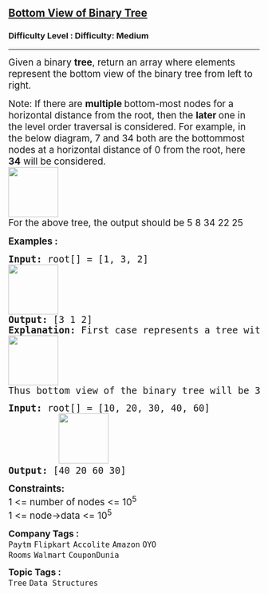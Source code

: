 <h2><a href="https://www.geeksforgeeks.org/problems/bottom-view-of-binary-tree/0">Bottom View of Binary Tree</a></h2><h3>Difficulty Level : Difficulty: Medium</h3><hr><div class="problems_problem_content__Xm_eO"><p><span style="font-size: 14pt;">Given a binary <strong>tree</strong>, return an array where elements represent the bottom view of the binary tree from left to right.</span></p>
<p><span style="font-size: 14pt;">Note: If there are <strong>multiple </strong>bottom-most nodes for a horizontal distance from the root, then the <strong>later </strong>one in the level order traversal is considered. For example, in the below diagram, 7 and 34 both are the bottommost nodes at a horizontal distance of 0 from the root, here <strong>34</strong> will be considered.<br></span><span style="font-size: 14pt;"><img src="https://media.geeksforgeeks.org/img-practice/prod/addEditProblem/700160/Web/Other/blobid0_1749731179.webp" height="100"><br></span><span style="font-size: 14pt;">For the above tree, the output should be 5 8 34 22 25</span></p>
<p><span style="font-size: 14pt;"><strong>Examples :</strong></span></p>
<pre><span style="font-size: 14pt;"><strong>Input: </strong>root[] = [1, 3, 2]
<img src="https://media.geeksforgeeks.org/img-practice/prod/addEditProblem/700160/Web/Other/blobid1_1749205073.webp" height="100"><br><strong>Output: </strong>[3 1 2]<strong>
Explanation: </strong>First case represents a tree with 3 nodes and 2 edges where root is 1, left child of 1 is 3 and right child of 1 is 2.
<img src="https://media.geeksforgeeks.org/img-practice/prod/addEditProblem/700160/Web/Other/blobid0_1749729655.webp" height="100"><br>Thus bottom view of the binary tree will be 3 1 2.</span></pre>
<pre><span style="font-size: 14pt;"><strong>Input: </strong>root[] = [10, 20, 30, 40, 60]
 &nbsp; &nbsp; &nbsp; &nbsp; <img src="https://media.geeksforgeeks.org/img-practice/prod/addEditProblem/700160/Web/Other/blobid2_1749729901.webp" height="100"><br><strong>Output: </strong>[40 20 60 30]</span></pre>
<p><span style="font-size: 14pt;"><strong>Constraints:</strong><br>1 &lt;= number of nodes &lt;= 10<sup>5</sup><br>1 &lt;= node-&gt;data &lt;= 10<sup>5</sup></span></p></div><p><span style=font-size:18px><strong>Company Tags : </strong><br><code>Paytm</code>&nbsp;<code>Flipkart</code>&nbsp;<code>Accolite</code>&nbsp;<code>Amazon</code>&nbsp;<code>OYO Rooms</code>&nbsp;<code>Walmart</code>&nbsp;<code>CouponDunia</code>&nbsp;<br><p><span style=font-size:18px><strong>Topic Tags : </strong><br><code>Tree</code>&nbsp;<code>Data Structures</code>&nbsp;